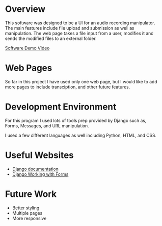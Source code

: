 # Overview

This software was designed to be a UI for an audio recording manipulator. The main features include file upload and submission as well as manipulation. The web page takes a file input from a user, modifies it and sends the modified files to an external folder.

[Software Demo Video](https://youtu.be/lCUEwX96Iok)

# Web Pages

So far in this project I have used only one web page, but I would like to add more pages to include transciption, and other future features.

# Development Environment

For this program I used lots of tools prep provided by Django such as, Forms, Messages, and URL manipulation.

I used a few different languages as well including Python, HTML, and CSS.

# Useful Websites

* [Django documentation](https://docs.djangoproject.com/en/4.0/)
* [Django Working with Forms](https://docs.djangoproject.com/en/4.0/topics/forms/)

# Future Work

* Better styling
* Multiple pages
* More responsive